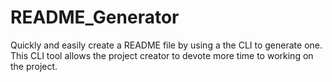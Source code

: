 # README_Generator
Quickly and easily create a README file by using a the CLI to generate one. This CLI tool allows the project creator to devote more time to working on the project.
